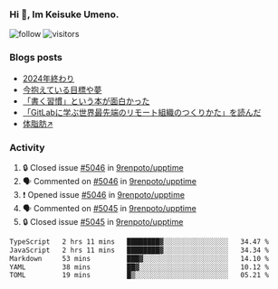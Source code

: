 ### Hi 👋, Im Keisuke Umeno.

<!--
**9renpoto/9renpoto** is a ✨ _special_ ✨ repository because its `README.md` (this file) appears on your GitHub profile.

Here are some ideas to get you started:

- 🔭 I’m currently working on ...
- 🌱 I’m currently learning ...
- 👯 I’m looking to collaborate on ...
- 🤔 I’m looking for help with ...
- 💬 Ask me about ...
- 📫 How to reach me: ...
- 😄 Pronouns: ...
- ⚡ Fun fact: ...
-->

![follow](https://img.shields.io/github/followers/9renpoto?label=Follow&style=social)
![visitors](https://komarev.com/ghpvc/?username=9renpoto&label=Profile%20views&color=0e75b6&style=flat)

### Blogs posts

<!-- BLOG-POST-LIST:START -->
- [2024年終わり](https://9renpoto.win/entry/2024/12/31/2024-end)
- [今抱えている目標や夢](https://9renpoto.win/entry/2024/12/02/objective)
- [「書く習慣」という本が面白かった](https://9renpoto.win/entry/2024/11/11/leave_a_feeling_sad)
- [「GitLabに学ぶ世界最先端のリモート組織のつくりかた」を読んだ](https://9renpoto.win/entry/2024/09/10/remote_organization)
- [体脂肪↗](https://9renpoto.win/entry/2024/08/12/gaining_fat)
<!-- BLOG-POST-LIST:END -->

### Activity

<!--START_SECTION:activity-->
1. 🔒 Closed issue [#5046](https://github.com/9renpoto/upptime/issues/5046) in [9renpoto/upptime](https://github.com/9renpoto/upptime)
2. 🗣 Commented on [#5046](https://github.com/9renpoto/upptime/issues/5046#issuecomment-2574517490) in [9renpoto/upptime](https://github.com/9renpoto/upptime)
3. ❗ Opened issue [#5046](https://github.com/9renpoto/upptime/issues/5046) in [9renpoto/upptime](https://github.com/9renpoto/upptime)
4. 🗣 Commented on [#5045](https://github.com/9renpoto/upptime/issues/5045#issuecomment-2574496576) in [9renpoto/upptime](https://github.com/9renpoto/upptime)
5. 🔒 Closed issue [#5045](https://github.com/9renpoto/upptime/issues/5045) in [9renpoto/upptime](https://github.com/9renpoto/upptime)
<!--END_SECTION:activity-->

<!--START_SECTION:waka-->

```txt
TypeScript   2 hrs 11 mins   ████████▓░░░░░░░░░░░░░░░░   34.47 %
JavaScript   2 hrs 11 mins   ████████▓░░░░░░░░░░░░░░░░   34.34 %
Markdown     53 mins         ███▓░░░░░░░░░░░░░░░░░░░░░   14.10 %
YAML         38 mins         ██▓░░░░░░░░░░░░░░░░░░░░░░   10.12 %
TOML         19 mins         █▒░░░░░░░░░░░░░░░░░░░░░░░   05.21 %
```

<!--END_SECTION:waka-->
